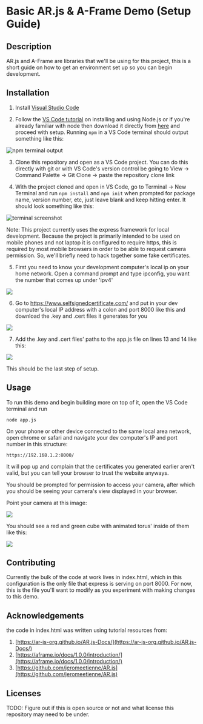# Basic AR.js & A-Frame Demo (Setup Guide)

## Description

AR.js and A-Frame are libraries that we'll be using for this project, this is a short guide on how to get an environment set up so you can begin development.

## Installation


1) Install [Visual Studio Code](https://code.visualstudio.com/docs/setup/setup-overview)

2) Follow the [VS Code tutorial](https://code.visualstudio.com/docs/nodejs/nodejs-tutorial) on installing and using Node.js or if you're already familiar with node then download it directly from [here](https://nodejs.org/en/download/) and proceed with setup. Running ```npm``` in a VS Code terminal should output something like this: 

![npm terminal output](https://i.imgur.com/7xg9Ztl.png)

3) Clone this repository and open as a VS Code project. You can do this directly with git or with VS Code's version control be going to View -> Command Palette -> Git Clone -> paste the repository clone link

4) With the project cloned and open in VS Code, go to Terminal -> New Terminal and run ```npm install``` and ```npm init``` when prompted for package name, version number, etc, just leave blank and keep hitting enter. It should look something like this: 

![terminal screenshot](https://i.imgur.com/fxvAzfW.png)

Note: This project currently uses the express framework for local development. Because the project is primarily intended to be used on mobile phones and not laptop it is configured to require https, this is required by most mobile browsers in order to be able to request camera permission. So, we'll briefly need to hack together some fake certificates.

5) First you need to know your development computer's local ip on your home network. Open a command prompt and type ipconfig, you want the number that comes up under 'ipv4' 

![](https://i.imgur.com/pBylBm6.png)

6) Go to https://www.selfsignedcertificate.com/ and put in your dev computer's local IP address with a colon and port 8000 like this and download the .key and .cert files it generates for you 

![](https://i.imgur.com/6P99jv2.png)

7)  Add the .key and .cert files' paths to the app.js file on lines 13 and 14 like this: 

![](https://i.imgur.com/FzuOA2T.png)

This should be the last step of setup.

## Usage

To run this demo and begin building more on top of it, open the VS Code terminal and run 

```node app.js```

On your phone or other device connected to the same local area network, open chrome or safari and navigate your dev computer's IP and port number in this structure:

 ```https://192.168.1.2:8000/``` 

It will pop up and complain that the certificates you generated earlier aren't valid, but you can tell your browser to trust the website anyways.

You should be prompted for permission to access your camera, after which you should be seeing your camera's view displayed in your browser.

Point your camera at this image:

![](https://github.com/MEECAH/MEECAH.github.io/blob/master/hiro_and_kanji.png?raw=true)

You should see a red and green cube with animated torus' inside of them like this:

![](https://i.imgur.com/m4GMU1w.png)

## Contributing

Currently the bulk of the code at work lives in index.html, which in this configuration is the only file that express is serving on port 8000. For now, this is the file you'll want to modify as you experiment with making changes to this demo.

## Acknowledgements

the code in index.html was written using tutorial resources from:

1) [https://ar-js-org.github.io/AR.js-Docs/](https://ar-js-org.github.io/AR.js-Docs/)
2) [https://aframe.io/docs/1.0.0/introduction/](https://aframe.io/docs/1.0.0/introduction/)
3) [https://github.com/jeromeetienne/AR.js](https://github.com/jeromeetienne/AR.js)

## Licenses
TODO: Figure out if this is open source or not and what license this repository may need to be under.

